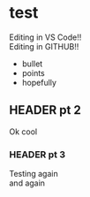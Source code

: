 # test  
  
Editing in VS Code!!  
Editing in GITHUB!!  

* bullet  
* points  
* hopefully  

## HEADER pt 2  
Ok cool  

### HEADER pt 3  
Testing again  
and again  